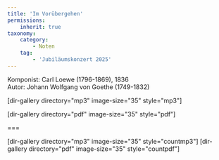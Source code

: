 ```yaml
---
title: 'Im Vorübergehen'
permissions:
    inherit: true
taxonomy:
    category:
        - Noten
    tag:
        - 'Jubiläumskonzert 2025'
---
```


Komponist: Carl Loewe (1796-1869), 1836<br/>
Autor: Johann Wolfgang von Goethe (1749-1832)

[dir-gallery directory="mp3" image-size="35" style="mp3"]

[dir-gallery directory="pdf" image-size="35" style="pdf"]

===

[dir-gallery directory="mp3" image-size="35" style="countmp3"]
[dir-gallery directory="pdf" image-size="35" style="countpdf"]